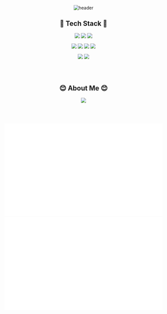 <div align="center">
  
![header](https://capsule-render.vercel.app/api?type=waving&color=7AB357&height=280&text=🌻Minha%20Lee&fontColor=222222&fontSize=50&desc=@minha721&descSize=15&descAlign=63.5&descAlignY=62)

## 🌳 Tech Stack 🌳
<img src="https://img.shields.io/badge/Kotlin-7F52FF?style=for-the-badge&logo=Kotlin&logoColor=white"/> <img src="https://img.shields.io/badge/Python-3776AB?style=for-the-badge&logo=Python&logoColor=white"/> <img src="https://img.shields.io/badge/Javascript-F7DF1E?style=for-the-badge&logo=Javascript&logoColor=white"/>
  
<img src="https://img.shields.io/badge/Android-3DDC84?style=for-the-badge&logo=Android&logoColor=white"/> <img src="https://img.shields.io/badge/jetpack-4285F4?style=for-the-badge&logo=jetpackcompose&logoColor=white"/> <img src="https://img.shields.io/badge/Postman-FF6C37?style=for-the-badge&logo=Postman&logoColor=white"/> <img src="https://img.shields.io/badge/Figma-F24E1E?style=for-the-badge&logo=Figma&logoColor=white"/>

<img src="https://img.shields.io/badge/Git-F05032?style=for-the-badge&logo=Git&logoColor=white"/> <img src="https://img.shields.io/badge/Github-181717?style=for-the-badge&logo=Github&logoColor=white"/>

<br>
<br>

## 😊 About Me 😊
<a href="https://velog.io/@alsgk721"><img src="https://img.shields.io/badge/velog-26C394?style=for-the-badge&logo=v&logoColor=white&link=https://velog.io/@alsgk721"/></a>

<br>
<br>

![Anurag's GitHub stats](https://github.com/minha721/github-stats-transparent/blob/output/generated/overview.svg) ![Top Langs](https://github.com/minha721/github-stats-transparent/blob/output/generated/languages.svg)
</div>
